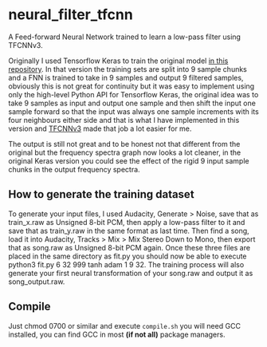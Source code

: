 # neural_filter_tfcnn
A Feed-forward Neural Network trained to learn a low-pass filter using TFCNNv3.

Originally I used Tensorflow Keras to train the original model [in this repository](https://github.com/jcwml/neural_filter). In that version the training sets are split into 9 sample chunks and a FNN is trained to take in 9 samples and output 9 filtered samples, obviously this is not great for continuity but it was easy to implement using only the high-level Python API for Tensorflow Keras, the original idea was to take 9 samples as input and output one sample and then shift the input one sample forward so that the input was always one sample increments with its four neighbours either side and that is what I have implemented in this version and [TFCNNv3](https://github.com/TFCNN/TFCNNv3) made that job a lot easier for me.

The output is still not great and to be honest not that different from the original but the frequency spectra graph now looks a lot cleaner, in the original Keras version you could see the effect of the rigid 9 input sample chunks in the output frequency spectra.

## How to generate the training dataset
To generate your input files, I used Audacity, Generate > Noise, save that as train_x.raw as Unsigned 8-bit PCM, then apply a low-pass filter to it and save that as train_y.raw in the same format as last time. Then find a song, load it into Audacity, Tracks > Mix > Mix Stereo Down to Mono, then export that as song.raw as Unsigned 8-bit PCM again. Once these three files are placed in the same directory as fit.py you should now be able to execute python3 fit.py 6 32 999 tanh adam 1 9 32. The training process will also generate your first neural transformation of your song.raw and output it as song_output.raw.

## Compile
Just chmod 0700 or similar and execute `compile.sh` you will need GCC installed, you can find GCC in most __(if not all)__ package managers.

